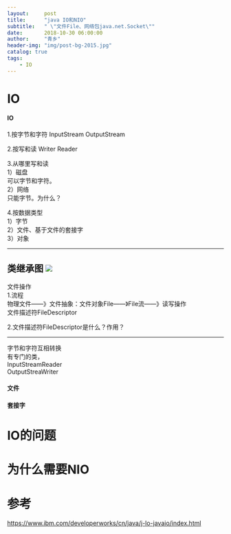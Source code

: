 ```yaml
---
layout:     post
title:      "java IO和NIO"
subtitle:   " \"文件File、网络包java.net.Socket\""
date:       2018-10-30 06:00:00
author:     "青乡"
header-img: "img/post-bg-2015.jpg"
catalog: true
tags:
    - IO
---
```


# IO
#### IO
1.按字节和字符
InputStream
OutputStream

2.按写和读
Writer
Reader

3.从哪里写和读  
1）磁盘  
可以字节和字符。  
2）网络  
只能字节。为什么？

4.按数据类型  
1）字节  
2）文件、基于文件的套接字  
3）对象  

---
类继承图
![](http://pg60ucix6.bkt.clouddn.com/image002.png)
---
文件操作  
1.流程  
物理文件——》文件抽象：文件对象File——》File流——》读写操作  
                      文件描述符FileDescriptor
                      
2.文件描述符FileDescriptor是什么？作用？

                      
---
字节和字符互相转换  
有专门的类，  
InputStreamReader  
OutputStreaWriter
                      
                      

#### 文件

#### 套接字

# IO的问题

# 为什么需要NIO


# 参考
https://www.ibm.com/developerworks/cn/java/j-lo-javaio/index.html


